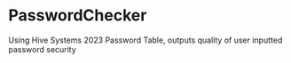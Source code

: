 # PasswordChecker
Using Hive Systems 2023 Password Table, outputs quality of user inputted password security
